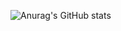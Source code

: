![Anurag's GitHub stats](https://github-readme-stats.vercel.app/api?username=zapjur&show_icons=true&theme=transparent)
